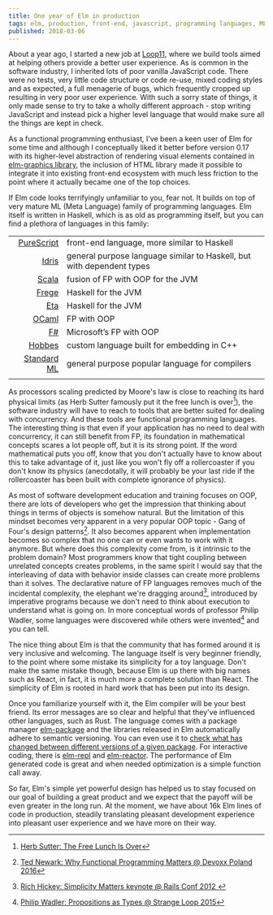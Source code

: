 ```yaml
---
title: One year of Elm in production
tags: elm, production, front-end, javascript, programming languages, ML
published: 2018-03-06
---
```


About a year ago, I started a new job at <a href="https://www.loop11.com" target="_blank_">Loop11</a>, where we build tools aimed at helping others provide a better user experience. As is common in the software industry, I inherited lots of poor vanilla JavaScript code. There were no tests, very little code structure or code re-use, mixed coding styles and as expected, a full menagerie of bugs, which frequently cropped up resulting in very poor user experience. With such a sorry state of things, it only made sense to try to take a wholly different approach - stop writing JavaScript and instead pick a higher level language that would make sure all the things are kept in check.

As a functional programming enthusiast, I've been a keen user of Elm for some time and although I conceptually liked it better before version 0.17 with its higher-level abstraction of rendering visual elements contained in <a href="http://package.elm-lang.org/packages/evancz/elm-graphics/1.0.1" target="_blank">elm-graphics library</a>, the inclusion of HTML library made it possible to integrate it into existing front-end ecosystem with much less friction to the point where it actually became one of the top choices.

If Elm code looks terrifyingly unfamiliar to you, fear not. It builds on top of very mature ML (Meta Language) family of programming languages. Elm itself is written in Haskell, which is as old as programming itself, but you can find a plethora of languages in this family: 

<table class="table">
<tbody>
<tr class="odd">
<td align="right"><a href="http://www.purescript.org/" target="_blank">PureScript</a></td>
<td>front-end language, more similar to Haskell</td>
</tr>
<tr class="even">
<td align="right"><a href="https://www.idris-lang.org/" target="_blank">Idris</a></td>
<td>general purpose language similar to Haskell, but with dependent types</td>
</tr>
<tr class="odd">
<td align="right"><a href="https://www.scala-lang.org/" target="_blank">Scala</a></td>
<td>fusion of FP with OOP for the JVM</td>
</tr>
<tr class="even">
<td align="right"><a href="http://www.frege-lang.org/" target="_blank">Frege</a></td>
<td>Haskell for the JVM</td>
</tr>
<tr class="odd">
<td align="right"><a href="https://eta-lang.org/" target="_blank">Eta</a></td>
<td>Haskell for the JVM</td>
</tr>
<tr class="even">
<td align="right"><a href="https://ocaml.org/" target="_blank">OCaml</a></td>
<td>FP with OOP</td>
</tr>
<tr class="odd">
<td align="right"><a href="http://fsharp.org/" target="_blank">F#</a></td>
<td>Microsoft’s FP with OOP</td>
</tr>
<tr class="even">
<td align="right"><a href="https://github.com/Morgan-Stanley/hobbes" target="_blank">Hobbes</a></td>
<td>custom language built for embedding in C++</td>
</tr>
<tr class="odd">
<td align="right"><a href="http://sml-family.org/" target="_blank">Standard ML</a></td>
<td>general purpose popular language for compilers</td>
</tr>
<tr class="even">
<td align="right"></td>
<td></td>
</tr>
</tbody>
</table>

As processors scaling predicted by Moore's law is close to reaching its hard physical limits (as Herb Sutter famously put it the free lunch is over[^1]), the software industry will have to reach to tools that are better suited for dealing with concurrency. And these tools are functional programming languages. The interesting thing is that even if your application has no need to deal with concurrency, it can still benefit from FP, its foundation in mathematical concepts scares a lot people off, but it is its strong point. If the word mathematical puts you off, know that you don't actually have to know about this to take advantage of it, just like you won't fly off a rollercoaster if you don't know its physics (anecdotally, it will probably be your last ride if the rollercoaster has been built with complete ignorance of physics). 

[^1]: <a href="http://www.gotw.ca/publications/concurrency-ddj.htm" target="_blank">Herb Sutter: The Free Lunch Is Over</a>

As most of software development education and training focuses on OOP, there are lots of developers who get the impression that thinking about things in terms of objects is somehow natural. But the limitation of this mindset becomes very apparent in a very popular OOP topic - Gang of Four's design patterns[^2]. It also becomes apparent when implementation becomes so complex that no one can or even wants to work with it anymore. But where does this complexity come from, is it intrinsic to the problem domain? Most programmers know that tight coupling between unrelated concepts creates problems, in the same spirit I would say that the interleaving of data with behavior inside classes can create more problems than it solves. The declarative nature of FP languages removes much of the incidental complexity, the elephant we're dragging around[^3], introduced by imperative programs because we don't need to think about execution to understand what is going on. In more conceptual words of professor Philip Wadler, some languages were discovered while others were invented[^4] and you can tell.

[^2]: <a href="https://youtu.be/oB8jN68KGcU" target="_blank">Ted Newark: Why Functional Programming Matters @ Devoxx Poland 2016</a>
[^3]: <a href="https://youtu.be/rI8tNMsozo0" target="_blank">Rich Hickey: Simplicity Matters keynote @ Rails Conf 2012 </a>
[^4]: <a href="https://youtu.be/IOiZatlZtGU" target="_blank">Philip Wadler: Propositions as Types @ Strange Loop 2015</a>
 
The nice thing about Elm is that the community that has formed around it is very inclusive and welcoming. The language itself is very beginner friendly, to the point where some mistake its simplicity for a toy language. Don't make the same mistake though, because Elm is up there with big names such as React, in fact, it is much more a complete solution than React. The simplicity of Elm is rooted in hard work that has been put into its design.

Once you familiarize yourself with it, the Elm compiler will be your best friend. Its error messages are so clear and helpful that they've influenced other languages, such as Rust. The language comes with a package manager <a href="https://github.com/elm-lang/elm-package" target="_blank">elm-package</a> and the libraries released in Elm automatically adhere to semantic versioning. You can even use it to <a href="https://github.com/elm-lang/elm-package#updating-dependencies" target="_blank">check what has changed between different versions of a given package</a>. For interactive coding, there is <a href="https://github.com/elm-lang/elm-repl" target="_blank">elm-repl</a> and <a href="https://github.com/elm-lang/elm-reactor" target="_blank">elm-reactor</a>. The performance of Elm generated code is great and when needed optimization is a simple function call away.
 
So far, Elm's simple yet powerful design has helped us to stay focused on our goal of building a great product and we expect that the payoff will be even greater in the long run. At the moment, we have about 16k Elm lines of code in production, steadily translating pleasant development experience into pleasant user experience and we have more on their way.

